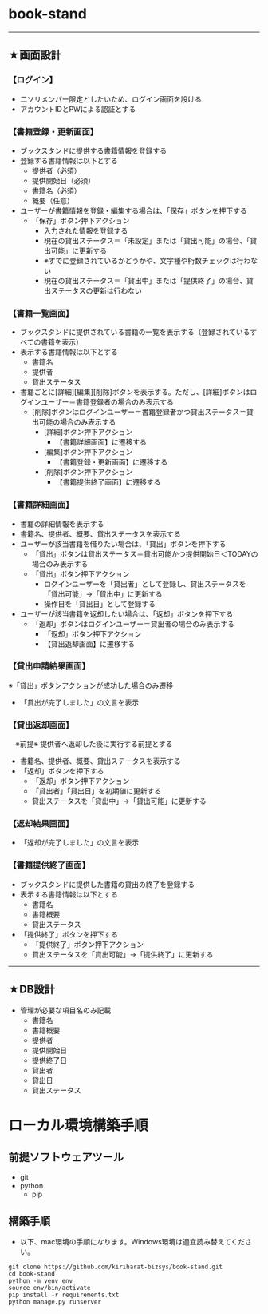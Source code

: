 # book-stand
***
## ★画面設計	
###	【ログイン】
 - 二ソリメンバー限定としたいため、ログイン画面を設ける
 - アカウントIDとPWによる認証とする
	
###	【書籍登録・更新画面】
- ブックスタンドに提供する書籍情報を登録する
- 登録する書籍情報は以下とする
	 - 提供者（必須）
 	- 提供開始日（必須）
 	- 書籍名（必須）
 	- 概要（任意）
- ユーザーが書籍情報を登録・編集する場合は、「保存」ボタンを押下する
	- 「保存」ボタン押下アクション 
	 	- 入力された情報を登録する
		- 現在の貸出ステータス＝「未設定」または「貸出可能」の場合、「貸出可能」に更新する
		- ※すでに登録されているかどうかや、文字種や桁数チェックは行わない
		- 現在の貸出ステータス＝「貸出中」または「提供終了」の場合、貸出ステータスの更新は行わない
	
###	【書籍一覧画面】
- ブックスタンドに提供されている書籍の一覧を表示する（登録されているすべての書籍を表示）
- 表示する書籍情報は以下とする
	- 書籍名
 	- 提供者
 	- 貸出ステータス
- 書籍ごとに[詳細][編集][削除]ボタンを表示する。ただし、[詳細]ボタンはログインユーザー＝書籍登録者の場合のみ表示する
	- [削除]ボタンはログインユーザー＝書籍登録者かつ貸出ステータス＝貸出可能の場合のみ表示する
		- [詳細]ボタン押下アクション 
			- 【書籍詳細画面】に遷移する
		- [編集]ボタン押下アクション 
			- 【書籍登録・更新画面】に遷移する
		- [削除]ボタン押下アクション  
			- 【書籍提供終了画面】に遷移する
	
###	【書籍詳細画面】
- 書籍の詳細情報を表示する
- 書籍名、提供者、概要、貸出ステータスを表示する
- ユーザーが該当書籍を借りたい場合は、「貸出」ボタンを押下する
	- 「貸出」ボタンは貸出ステータス＝貸出可能かつ提供開始日＜TODAYの場合のみ表示する
	- 「貸出」ボタン押下アクション
		- ログインユーザーを「貸出者」として登録し、貸出ステータスを「貸出可能」→「貸出中」に更新する
		- 操作日を「貸出日」として登録する
- ユーザーが該当書籍を返却したい場合は、「返却」ボタンを押下する
	- 「返却」ボタンはログインユーザー＝貸出者の場合のみ表示する
 		- 「返却」ボタン押下アクション
		- 【貸出返却画面】に遷移する
	
###	【貸出申請結果画面】
※「貸出」ボタンアクションが成功した場合のみ遷移
- 「貸出が完了しました」の文言を表示
	
###	【貸出返却画面】
　※前提※ 提供者へ返却した後に実行する前提とする
- 書籍名、提供者、概要、貸出ステータスを表示する
- 「返却」ボタンを押下する
	- 「返却」ボタン押下アクション
	- 「貸出者」「貸出日」を初期値に更新する
	- 貸出ステータスを「貸出中」→「貸出可能」に更新する
	
###	【返却結果画面】
- 「返却が完了しました」の文言を表示
	
###	【書籍提供終了画面】
- ブックスタンドに提供した書籍の貸出の終了を登録する
- 表示する書籍情報は以下とする
	- 書籍名
	- 書籍概要
	- 貸出ステータス
- 「提供終了」ボタンを押下する
	- 「提供終了」ボタン押下アクション
	- 貸出ステータスを「貸出可能」→「提供終了」に更新する

***
## ★DB設計	
- 管理が必要な項目名のみ記載
	- 書籍名
	- 書籍概要
	- 提供者
	- 提供開始日
	- 提供終了日
	- 貸出者
	- 貸出日
	- 貸出ステータス
	
# ローカル環境構築手順

## 前提ソフトウェアツール
* git
* python
	* pip

## 構築手順
* 以下、mac環境の手順になります。Windows環境は適宜読み替えてください。
```
git clone https://github.com/kiriharat-bizsys/book-stand.git
cd book-stand
python -m venv env
source env/bin/activate
pip install -r requirements.txt
python manage.py runserver
```
